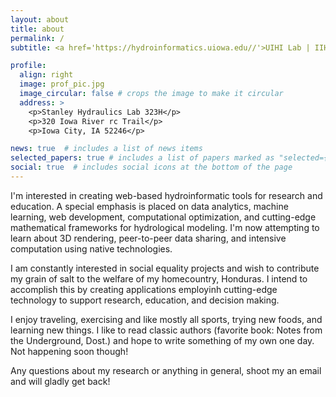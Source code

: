 ```yaml
---
layout: about
title: about
permalink: /
subtitle: <a href='https://hydroinformatics.uiowa.edu//'>UIHI Lab | IIHR-Hydroscience and Engineering</a>.

profile:
  align: right
  image: prof_pic.jpg
  image_circular: false # crops the image to make it circular
  address: >
    <p>Stanley Hydraulics Lab 323H</p>
    <p>320 Iowa River rc Trail</p>
    <p>Iowa City, IA 52246</p>

news: true  # includes a list of news items
selected_papers: true # includes a list of papers marked as "selected={true}"
social: true  # includes social icons at the bottom of the page
---
```


I'm interested in creating web-based hydroinformatic tools for research and education. A special emphasis is placed on data analytics, machine learning, web development, computational optimization, and cutting-edge mathematical frameworks for hydrological modeling. I'm now attempting to learn about 3D rendering, peer-to-peer data sharing, and intensive computation using native technologies.

I am constantly interested in social equality projects and wish to contribute my grain of salt to the welfare of my homecountry, Honduras. I intend to accomplish this by creating applications employinh cutting-edge technology to support research, education, and decision making.

I enjoy traveling, exercising and like mostly all sports, trying new foods, and learning new things. I like to read classic authors (favorite book: Notes from the Underground, Dost.) and hope to write something of my own one day. Not happening soon though!

Any questions about my research or anything in general, shoot my an email and will gladly get back!
